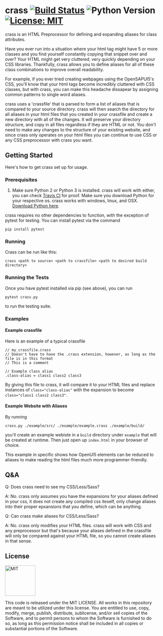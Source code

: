 # crass [![Build Status](https://travis-ci.org/surrsurus/crass.svg?branch=master)](https://travis-ci.org/surrsurus/crass) ![Python Version](https://img.shields.io/badge/python-2.7-green.svg) [![License: MIT](https://img.shields.io/badge/License-MIT-yellow.svg)](https://opensource.org/licenses/MIT)

crass is an HTML Preprocessor for defining and expanding aliases for class attributes. 

Have you ever run into a situation where your html tag might have 5 or more classes and you find yourself constantly copying that snippet over and over? Your HTML might get very cluttered, very quickly depending on your CSS libraries. Thankfully, crass allows you to define aliases for all of these class combinations to improve overall readability. 

For example, if you ever tried creating webpages using the OpenSAPUI5's CSS, you'll know that your html tags become incredibly cluttered with CSS classes, but with crass, you can make this headache dissapear by assigning common patterns to single word aliases.

crass uses a 'crassfile' that is parsed to form a list of aliases that is compared to your source directory. crass will then search the directory for all aliases in your html files that you created in your crassfile and create a new directory with all of the changes. It will preserve your directory structure, and copy in all files regardless if they are HTML or not. You don't need to make any changes to the structure of your existing website, and since crass only operates on your html files you can continue to use CSS or any CSS preprocessor with crass you want.

## Getting Started

Here's how to get crass set up for usage.

### Prerequisites

1. Make sure Python 2 or Python 3 is installed. crass will work with either, you can check [Travis CI](https://travis-ci.org/surrsurus/crass) for proof. Make sure you download Python for your respective os. crass works with windows, linux, and OSX. [Download Python here](https://www.python.org/downloads/).

crass requires no other dependencies to function, with the exception of pytest for testing. You can install pytest via the command

```
pip install pytest
```

### Running

Crass can be run like this:

```
crass <path to source> <path to crassfile> <path to desired build directory>
```

### Running the Tests

Once you have pytest installed via pip (see above), you can run

```
pytest crass.py
```

to run the testing suite.

### Examples

#### Example crassfile

Here is an example of a typical crassfile

```
// my_crassfile.crass
// Doesn't have to have the .crass extension, however, as long as the file is in this format
// This is a comment

// Example class alias
.class-alias = class1 class2 class3
```

By giving this file to crass, it will compare it to your HTML files and replace instances of `class="class-alias"` with the expansion to become `class="class1 class2 class3"`.

#### Example Website with Aliases

By running 

```crass.py ./example/src/ ./example/example.crass ./example/build/```

 you'll create an example webiste in a `build` directory under `example` that will be created at runtime. Then just open up `index.html` in your browser of choice.

This example in specific shows how OpenUI5 elements can be reduced to aliases to make reading the html files much more programmer-friendly.

## Q&A

Q: Does crass need to see my CSS/Less/Sass?

A: No. crass only assumes you have the expansions for your aliases defined in your css, it does not create any compiled css iteself, only change aliases into their proper epxansions that you define, which can be anything.

Q: Can crass make aliases for CSS/Less/Sass?

A: No. crass only modifies your HTML files. crass will work with CSS and any preprocessor but that's because your aliases defined in the crassfile will only be compared against your HTML file, so you cannot create aliases in that sense.

## License

<img align="center" src="https://pre00.deviantart.net/4938/th/pre/f/2016/070/3/b/mit_license_logo_by_excaliburzero-d9ur2lg.png" alt="MIT" width=100>

This code is released under the MIT LICENSE. All works in this repository are meant to be utilized under this license. You are entitled to use, copy, modify, merge, publish, distribute, sublicense, and/or sell copies of the Software, and to permit persons to whom the Software is furnished to do so, as long as this permission notice shall be included in all copies or substantial portions of the Software.

